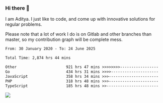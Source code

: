 ### Hi there 👋

I am Aditya. I just like to code, and come up with innovative solutions for regular problems.

Please note that a lot of work I do is on Gitlab and other branches than master, so my contribution graph will be complete mess.

<!--START_SECTION:waka-->

```txt
From: 30 January 2020 - To: 24 June 2025

Total Time: 2,874 hrs 44 mins

Other                      921 hrs 47 mins >>>>>>>>-----------------   32.07 %
Go                         434 hrs 31 mins >>>>---------------------   15.12 %
JavaScript                 358 hrs 34 mins >>>----------------------   12.47 %
PHP                        318 hrs 48 mins >>>----------------------   11.09 %
TypeScript                 185 hrs 48 mins >>-----------------------   06.46 %
```

<!--END_SECTION:waka-->

![](https://komarev.com/ghpvc/?username=BrainBuzzer)
